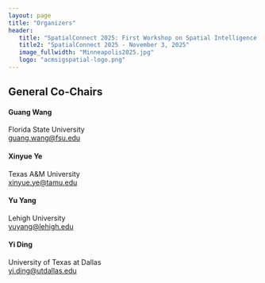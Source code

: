 ```yaml
---
layout: page
title: "Organizers"
header:
   title: "SpatialConnect 2025: First Workshop on Spatial Intelligence for Smart and Connected Communities"
   title2: "SpatialConnect 2025 - November 3, 2025"
   image_fullwidth: "Minneapolis2025.jpg"
   logo: "acmsigspatial-logo.png"
---
```


## General Co-Chairs

#### **Guang Wang**
Florida State University  
guang.wang@fsu.edu

#### **Xinyue Ye**
Texas A&M University  
xinyue.ye@tamu.edu

#### **Yu Yang**
Lehigh University  
yuyang@lehigh.edu

#### **Yi Ding**
University of Texas at Dallas  
yi.ding@utdallas.edu